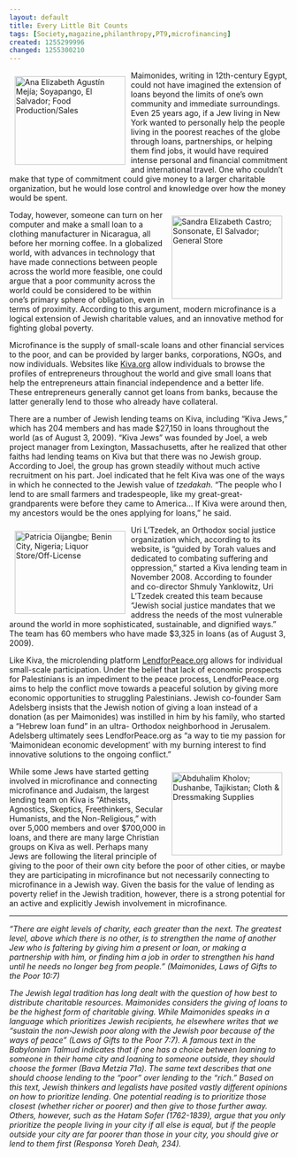 ```yaml
---
layout: default
title: Every Little Bit Counts
tags: [Society,magazine,philanthropy,PT9,microfinancing]
created: 1255299996
changed: 1255300210
---
```

<p><a href="http://www.flickr.com/photos/27731084@N07/3988632404/" title="Ana Elizabeth Agust&iacute;n Mej&iacute;a; Soyapango, El Salvador; Food Production/Sales"><img width="200" vspace="10" hspace="10" height="160" align="left" src="http://farm3.static.flickr.com/2504/3988632404_6a69b182d1.jpg" alt="Ana Elizabeth Agust&iacute;n Mej&iacute;a; Soyapango, El Salvador; Food Production/Sales" /></a></p>
<p>Maimonides, writing in 12th-century Egypt, could  not have imagined the extension of loans beyond  the limits of one&rsquo;s own community and immediate  surroundings. Even 25 years ago, if a Jew living in  New York wanted to personally help the people living in the poorest  reaches of the globe through loans, partnerships, or helping them  find jobs, it would have required intense personal and financial  commitment and international travel. One who couldn&rsquo;t make  that type of commitment could give money to a larger charitable  organization, but he would lose control and knowledge over how  the money would be spent.</p>
<p><a href="http://www.flickr.com/photos/27731084@N07/3987869873/" title="Sandra Elizabeth Castro; Sonsonate, El Salvador; General Store"><img width="200" vspace="10" hspace="10" height="150" align="right" src="http://farm3.static.flickr.com/2435/3987869873_40fd0683c1.jpg" alt="Sandra Elizabeth Castro; Sonsonate, El Salvador; General Store" /></a></p>
<p>Today, however, someone can turn on her computer and make  a small loan to a clothing manufacturer in Nicaragua, all before her  morning coffee. In a globalized world, with advances in technology  that have made connections between people across the world more  feasible, one could argue that a poor community across the world  could be considered to be within one&rsquo;s primary sphere of obligation,  even in terms of proximity. According to this argument, modern  microfinance is a logical extension of Jewish charitable values, and  an innovative method for fighting global poverty.</p>
<p>Microfinance is the supply of small-scale loans and other  financial services to the poor, and can be provided by larger banks,  corporations, NGOs, and now individuals. Websites like <a href="http://www.kiva.org/">Kiva.org</a>  allow individuals to browse the profiles of entrepreneurs throughout  the world and give small loans that help the entrepreneurs attain  financial independence and a better life. These entrepreneurs  generally cannot get loans from banks, because the latter generally  lend to those who already have collateral.</p>
<p>There are a number of Jewish lending teams on Kiva, including  &ldquo;Kiva Jews,&rdquo; which has 204 members and has made $27,150 in  loans throughout the world (as of August 3, 2009). &ldquo;Kiva Jews&rdquo;  was founded by Joel, a web project manager from Lexington,  Massachusetts, after he realized that other faiths had lending teams  on Kiva but that there was no Jewish group. According to Joel, the  group has grown steadily without much active recruitment on his  part. Joel indicated that he felt Kiva was one of the ways in which he  connected to the Jewish value of <em>tzedakah</em>. &ldquo;The people who I lend to  are small farmers and tradespeople, like my great-great-grandparents  were before they came to America&hellip; If Kiva were around then, my  ancestors would be the ones applying for loans,&rdquo; he said.</p>
<p><a href="http://www.flickr.com/photos/27731084@N07/3987873621/" title="Patricia Oijangbe; Benin City, Nigeria; Liquor Store/Off-License"><img width="200" vspace="10" hspace="10" height="150" align="left" src="http://farm3.static.flickr.com/2427/3987873621_45b477091d.jpg" alt="Patricia Oijangbe; Benin City, Nigeria; Liquor Store/Off-License" /></a></p>
<p>Uri L&rsquo;Tzedek, an Orthodox social justice organization which,  according to its website, is &ldquo;guided by Torah values and dedicated to  combating suffering and oppression,&rdquo; started a Kiva lending team  in November 2008. According to founder and co-director Shmuly  Yanklowitz, Uri L&rsquo;Tzedek created this team because &ldquo;Jewish social  justice mandates that we address the needs of the most vulnerable  around the world in more sophisticated, sustainable, and dignified  ways.&rdquo; The team has 60 members who have made $3,325 in loans  (as of August 3, 2009).</p>
<p>Like Kiva, the microlending platform <a href="http://LendforPeace.org">LendforPeace.org</a>  allows for individual small-scale participation. Under the belief  that lack of economic prospects for Palestinians is an impediment  to the peace process, LendforPeace.org aims to help the conflict  move towards a peaceful solution by giving more economic  opportunities to struggling Palestinians. Jewish co-founder  Sam Adelsberg insists that the Jewish notion of giving a loan  instead of a donation (as per Maimonides) was instilled in him  by his family, who started a &ldquo;Hebrew loan fund&rdquo; in an ultra-  Orthodox neighborhood in Jerusalem. Adelsberg ultimately sees  LendforPeace.org as &ldquo;a way to tie my passion for &lsquo;Maimonidean  economic development&rsquo; with my burning interest to find  innovative solutions to the ongoing conflict.&rdquo;</p>
<p><a title="Abduhalim Kholov; Dushanbe, Tajikistan; Cloth &amp; Dressmaking Supplies" href="http://www.flickr.com/photos/27731084@N07/3988631238/"><img width="200" vspace="10" hspace="10" height="150" align="right" alt="Abduhalim Kholov; Dushanbe, Tajikistan; Cloth &amp; Dressmaking Supplies" src="http://farm3.static.flickr.com/2553/3988631238_5e39fd665e.jpg" /></a>While some Jews have started getting involved in  microfinance and connecting microfinance and Judaism, the  largest lending team on Kiva is &ldquo;Atheists, Agnostics, Skeptics,  Freethinkers, Secular Humanists, and the Non-Religious,&rdquo; with  over 5,000 members and over $700,000 in loans, and there are  many large Christian groups on Kiva as well. Perhaps many  Jews are following the literal principle of giving to the poor of  their own city before the poor of other cities, or maybe they are  participating in microfinance but not necessarily connecting to  microfinance in a Jewish way. Given the basis for the value of  lending as poverty relief in the Jewish tradition, however, there is  a strong potential for an active and explicitly Jewish involvement  in microfinance.</p>
<hr />
<p><em>&ldquo;There are eight levels of charity, each greater than  the next. The greatest level, above which there is no  other, is to strengthen the name of another Jew who is  faltering by giving him a present or loan, or making a  partnership with him, or finding him a job in order to  strengthen his hand until he needs no longer beg from  people.&rdquo; (Maimonides, Laws of Gifts to the Poor 10:7)</em></p>
<p><em>The Jewish legal tradition has long dealt with  the question of how best to distribute charitable  resources. Maimonides considers the giving of loans  to be the highest form of charitable giving. While  Maimonides speaks in a language which prioritizes  Jewish recipients, he elsewhere writes that we  &ldquo;sustain the non-Jewish poor along with the Jewish  poor because of the ways of peace&rdquo; (Laws of Gifts to  the Poor 7:7). A famous text in the Babylonian Talmud  indicates that if one has a choice between loaning to  someone in their home city and loaning to someone  outside, they should choose the former (Bava Metzia  71a). The same text describes that one should choose  lending to the &ldquo;poor&rdquo; over lending to the &ldquo;rich.&rdquo; Based  on this text, Jewish thinkers and legalists have posited  vastly different opinions on how to prioritize lending.  One potential reading is to prioritize those closest  (whether richer or poorer) and then give to those  further away. Others, however, such as the Hatam  Sofer (1762-1839), argue that you only prioritize the  people living in your city if all else is equal, but if the  people outside your city are far poorer than those in  your city, you should give or lend to them first  (Responsa Yoreh Deah, 234).</em></p>